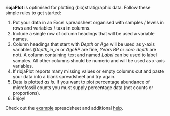<style>
ol {
  font-size: 1em;
}
</style>
**riojaPlot** is optimised for plotting (bio)stratigraphic data.  Follow these simple rules to get started:

1. Put your data in an Excel spreadsheet organised with samples / levels in rows and variables / taxa in columns.
2. Include a single row of column headings that will be used a variable names.
3. Column headings that start with *Depth* or *Age* will be used as y-axis variables (*Depth_in_m* or *AgeBP* are fine, *Years BP* or *core depth* are not). A column containing text and named *Label* can be used to label samples. All other columns should be numeric and will be used as x-axis variables.
4. If riojaPlot reports many missing values or empty columns cut and paste your data into a blank spreadsheet and try again.
5. Data is plotted *as is*. If you want to plot percentage abundance of microfossil counts you must supply percentage data (not counts or proportions).  
6. Enjoy!

Check out the [example](aber.xlsx) spreadsheet and additional [help](riojaPlot.html).